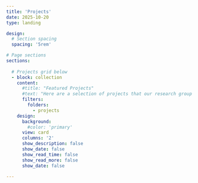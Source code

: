 ```yaml
---
title: 'Projects'
date: 2025-10-20
type: landing

design:
  # Section spacing
  spacing: '5rem'

# Page sections
sections:
  
  # Projects grid below
  - block: collection
    content:
      #title: "Featured Projects"
      #text: "Here are a selection of projects that our research group are currently working on."
      filters:
        folders:
          - projects
    design:
      background:
        #color: 'primary'
      view: card
      columns: '2'
      show_description: false
      show_date: false
      show_read_time: false
      show_read_more: false
      show_date: false

---
```

